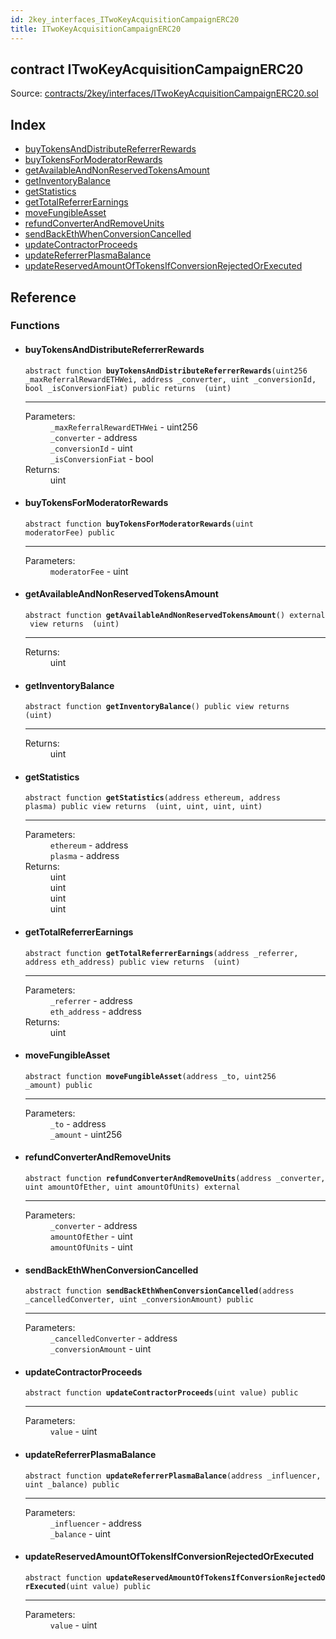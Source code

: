 ```yaml
---
id: 2key_interfaces_ITwoKeyAcquisitionCampaignERC20
title: ITwoKeyAcquisitionCampaignERC20
---
```


<div class="contract-doc"><div class="contract"><h2 class="contract-header"><span class="contract-kind">contract</span> ITwoKeyAcquisitionCampaignERC20</h2><div class="source">Source: <a href="https://github.com/2keynet/web3-alpha/blob/v0.0.3/contracts/2key/interfaces/ITwoKeyAcquisitionCampaignERC20.sol" target="_blank">contracts/2key/interfaces/ITwoKeyAcquisitionCampaignERC20.sol</a></div></div><div class="index"><h2>Index</h2><ul><li><a href="2key_interfaces_ITwoKeyAcquisitionCampaignERC20.html#buyTokensAndDistributeReferrerRewards">buyTokensAndDistributeReferrerRewards</a></li><li><a href="2key_interfaces_ITwoKeyAcquisitionCampaignERC20.html#buyTokensForModeratorRewards">buyTokensForModeratorRewards</a></li><li><a href="2key_interfaces_ITwoKeyAcquisitionCampaignERC20.html#getAvailableAndNonReservedTokensAmount">getAvailableAndNonReservedTokensAmount</a></li><li><a href="2key_interfaces_ITwoKeyAcquisitionCampaignERC20.html#getInventoryBalance">getInventoryBalance</a></li><li><a href="2key_interfaces_ITwoKeyAcquisitionCampaignERC20.html#getStatistics">getStatistics</a></li><li><a href="2key_interfaces_ITwoKeyAcquisitionCampaignERC20.html#getTotalReferrerEarnings">getTotalReferrerEarnings</a></li><li><a href="2key_interfaces_ITwoKeyAcquisitionCampaignERC20.html#moveFungibleAsset">moveFungibleAsset</a></li><li><a href="2key_interfaces_ITwoKeyAcquisitionCampaignERC20.html#refundConverterAndRemoveUnits">refundConverterAndRemoveUnits</a></li><li><a href="2key_interfaces_ITwoKeyAcquisitionCampaignERC20.html#sendBackEthWhenConversionCancelled">sendBackEthWhenConversionCancelled</a></li><li><a href="2key_interfaces_ITwoKeyAcquisitionCampaignERC20.html#updateContractorProceeds">updateContractorProceeds</a></li><li><a href="2key_interfaces_ITwoKeyAcquisitionCampaignERC20.html#updateReferrerPlasmaBalance">updateReferrerPlasmaBalance</a></li><li><a href="2key_interfaces_ITwoKeyAcquisitionCampaignERC20.html#updateReservedAmountOfTokensIfConversionRejectedOrExecuted">updateReservedAmountOfTokensIfConversionRejectedOrExecuted</a></li></ul></div><div class="reference"><h2>Reference</h2><div class="functions"><h3>Functions</h3><ul><li><div class="item function"><span id="buyTokensAndDistributeReferrerRewards" class="anchor-marker"></span><h4 class="name">buyTokensAndDistributeReferrerRewards</h4><div class="body"><code class="signature"><span>abstract </span>function <strong>buyTokensAndDistributeReferrerRewards</strong><span>(uint256 _maxReferralRewardETHWei, address _converter, uint _conversionId, bool _isConversionFiat) </span><span>public </span><span>returns  (uint) </span></code><hr/><dl><dt><span class="label-parameters">Parameters:</span></dt><dd><div><code>_maxReferralRewardETHWei</code> - uint256</div><div><code>_converter</code> - address</div><div><code>_conversionId</code> - uint</div><div><code>_isConversionFiat</code> - bool</div></dd><dt><span class="label-return">Returns:</span></dt><dd>uint</dd></dl></div></div></li><li><div class="item function"><span id="buyTokensForModeratorRewards" class="anchor-marker"></span><h4 class="name">buyTokensForModeratorRewards</h4><div class="body"><code class="signature"><span>abstract </span>function <strong>buyTokensForModeratorRewards</strong><span>(uint moderatorFee) </span><span>public </span></code><hr/><dl><dt><span class="label-parameters">Parameters:</span></dt><dd><div><code>moderatorFee</code> - uint</div></dd></dl></div></div></li><li><div class="item function"><span id="getAvailableAndNonReservedTokensAmount" class="anchor-marker"></span><h4 class="name">getAvailableAndNonReservedTokensAmount</h4><div class="body"><code class="signature"><span>abstract </span>function <strong>getAvailableAndNonReservedTokensAmount</strong><span>() </span><span>external </span><span>view </span><span>returns  (uint) </span></code><hr/><dl><dt><span class="label-return">Returns:</span></dt><dd>uint</dd></dl></div></div></li><li><div class="item function"><span id="getInventoryBalance" class="anchor-marker"></span><h4 class="name">getInventoryBalance</h4><div class="body"><code class="signature"><span>abstract </span>function <strong>getInventoryBalance</strong><span>() </span><span>public </span><span>view </span><span>returns  (uint) </span></code><hr/><dl><dt><span class="label-return">Returns:</span></dt><dd>uint</dd></dl></div></div></li><li><div class="item function"><span id="getStatistics" class="anchor-marker"></span><h4 class="name">getStatistics</h4><div class="body"><code class="signature"><span>abstract </span>function <strong>getStatistics</strong><span>(address ethereum, address plasma) </span><span>public </span><span>view </span><span>returns  (uint, uint, uint, uint) </span></code><hr/><dl><dt><span class="label-parameters">Parameters:</span></dt><dd><div><code>ethereum</code> - address</div><div><code>plasma</code> - address</div></dd><dt><span class="label-return">Returns:</span></dt><dd>uint</dd><dd>uint</dd><dd>uint</dd><dd>uint</dd></dl></div></div></li><li><div class="item function"><span id="getTotalReferrerEarnings" class="anchor-marker"></span><h4 class="name">getTotalReferrerEarnings</h4><div class="body"><code class="signature"><span>abstract </span>function <strong>getTotalReferrerEarnings</strong><span>(address _referrer, address eth_address) </span><span>public </span><span>view </span><span>returns  (uint) </span></code><hr/><dl><dt><span class="label-parameters">Parameters:</span></dt><dd><div><code>_referrer</code> - address</div><div><code>eth_address</code> - address</div></dd><dt><span class="label-return">Returns:</span></dt><dd>uint</dd></dl></div></div></li><li><div class="item function"><span id="moveFungibleAsset" class="anchor-marker"></span><h4 class="name">moveFungibleAsset</h4><div class="body"><code class="signature"><span>abstract </span>function <strong>moveFungibleAsset</strong><span>(address _to, uint256 _amount) </span><span>public </span></code><hr/><dl><dt><span class="label-parameters">Parameters:</span></dt><dd><div><code>_to</code> - address</div><div><code>_amount</code> - uint256</div></dd></dl></div></div></li><li><div class="item function"><span id="refundConverterAndRemoveUnits" class="anchor-marker"></span><h4 class="name">refundConverterAndRemoveUnits</h4><div class="body"><code class="signature"><span>abstract </span>function <strong>refundConverterAndRemoveUnits</strong><span>(address _converter, uint amountOfEther, uint amountOfUnits) </span><span>external </span></code><hr/><dl><dt><span class="label-parameters">Parameters:</span></dt><dd><div><code>_converter</code> - address</div><div><code>amountOfEther</code> - uint</div><div><code>amountOfUnits</code> - uint</div></dd></dl></div></div></li><li><div class="item function"><span id="sendBackEthWhenConversionCancelled" class="anchor-marker"></span><h4 class="name">sendBackEthWhenConversionCancelled</h4><div class="body"><code class="signature"><span>abstract </span>function <strong>sendBackEthWhenConversionCancelled</strong><span>(address _cancelledConverter, uint _conversionAmount) </span><span>public </span></code><hr/><dl><dt><span class="label-parameters">Parameters:</span></dt><dd><div><code>_cancelledConverter</code> - address</div><div><code>_conversionAmount</code> - uint</div></dd></dl></div></div></li><li><div class="item function"><span id="updateContractorProceeds" class="anchor-marker"></span><h4 class="name">updateContractorProceeds</h4><div class="body"><code class="signature"><span>abstract </span>function <strong>updateContractorProceeds</strong><span>(uint value) </span><span>public </span></code><hr/><dl><dt><span class="label-parameters">Parameters:</span></dt><dd><div><code>value</code> - uint</div></dd></dl></div></div></li><li><div class="item function"><span id="updateReferrerPlasmaBalance" class="anchor-marker"></span><h4 class="name">updateReferrerPlasmaBalance</h4><div class="body"><code class="signature"><span>abstract </span>function <strong>updateReferrerPlasmaBalance</strong><span>(address _influencer, uint _balance) </span><span>public </span></code><hr/><dl><dt><span class="label-parameters">Parameters:</span></dt><dd><div><code>_influencer</code> - address</div><div><code>_balance</code> - uint</div></dd></dl></div></div></li><li><div class="item function"><span id="updateReservedAmountOfTokensIfConversionRejectedOrExecuted" class="anchor-marker"></span><h4 class="name">updateReservedAmountOfTokensIfConversionRejectedOrExecuted</h4><div class="body"><code class="signature"><span>abstract </span>function <strong>updateReservedAmountOfTokensIfConversionRejectedOrExecuted</strong><span>(uint value) </span><span>public </span></code><hr/><dl><dt><span class="label-parameters">Parameters:</span></dt><dd><div><code>value</code> - uint</div></dd></dl></div></div></li></ul></div></div></div>
